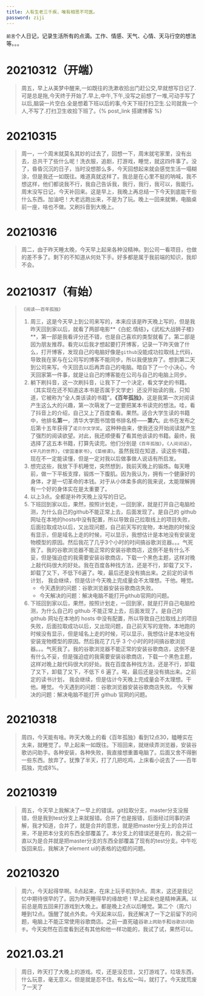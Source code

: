```yaml
---
title: 人有生老三千疾，唯有相思不可医。
password: ziji
---
```


`前言`个人日记，记录生活所有的点滴。工作、情感、天气、心情、天马行空的想法等。。。



# 20210312（开端）

> ​	周五，早上从美梦中醒来,一如既往的洗漱收拾出门赶公交,早就想写日记了.可是总是拖,今天终于开始了.早上,中午,下午,没写之前想了一堆,可动手写了以后,脑袋一片空白.全是想着下班以后的事,今天下班打扫卫生.公司就我一个人,不写了.打扫卫生收拾下班了。{% post_link 搭建博客 %}

# 20210315

> ​	周一，一个周末就莫名其妙的过去了，回想一下，周末就宅家里，没有出去，总共干了些什么呢！洗衣服，追剧，打游戏，睡觉，就这四件事了。没了，昏昏沉沉的日子，当时没想那么多，今天回想起来就会感觉生活一塌糊涂，但是我还一如既往。难道真就这样了。我总是在心里不挺的呐喊，我不想这样，他们都说我不行，我自己告诉我，我行，我行，我可以，我能行。周末没写日记，今天补回来。这是早上，我晚上再总结一下今天到底能干些什么东西。加油吧！大老远跑出来，不是为了玩。晚上一回来就懒，电脑桌前一座，啥也不做。又刷抖音到大晚上。

# 20210316

> ​	周二，由于昨天睡太晚，今天早上起来各种没精神。到公司一看项目，也做的差不多了。剩下的不知道从何处下手。好多都是属于我前端的知识，我却不会。

# 20210317（有始）

> `《阅读——百年孤独》`
>
> 1. ​	周三，这是今天早上到公司来写的，本来应该是昨天晚上写的，但是我昨天回到家以后，就看了两部电影**《白蛇.情结》**，**《武松大战狮子楼》**，第一部是我看评分还不错，也是自己喜欢的类型就看了。第二部是因为朋友推荐。看完以后我才想起要打开博客，记录一下昨天做了什么，打开博客，发现自己的电脑好像是`github`没能成功拉取线上代码，导致我在家与在公司写的博客不能同步。所以我便放弃了。想到第二天到公司来写。今天回去以后再弄自己的电脑。暗自下了一个小决心，今天回家第一件事，就是让自己的博客能在公司与自己的电脑上同步。
> 2. 躺下刷抖音，这一次刷抖音，让我下了一个决定，看文学史的书籍。（其实现在还不知道这本书是否属于文学史）还没开始读的我，只知道，它被称为“全人类该读的书籍”。**《百年孤独》**，这是我第一次对阅读产生这么大的兴趣，第一次萌发了一定要把某本书读完的想法。哇，看了抖音上的介绍，自己又上了百度查看。果然。适合大学生读的书籍中，他排名**第一**，清华大学图书馆借书排名榜——**第六**。此书在发布之后第十五年获得了`诺贝尔文学奖`。这种种由来，使我还没开始阅读就产生了强烈的阅读欲望。对此，我还顺便看了看其他该读的书籍。最终，我选择了这五本书籍，打算先读完。他们分别是`《百年孤独》`，`《人间词话》`，`《平凡的世界》`，`《曾国潘家书》`，`《菜根谭》`。虽然我现在知道，读这些书籍，现在不一定能读懂，但是一定对我以后做事做人说话有所启发。
> 3. 想完这些，我放下手机睡觉，突然想到，我前天晚上的锻炼。每天睡前，做一下平板支撑，锻炼一下腹肌。因为我认为，拥有一个健康好的身体，才是一切革命的本钱。对于从小体柔多病的我来说，太能理解拥有一个好的身体实在是太重要了。
> 4. 以上3点。全都是补昨天晚上没写的日记。
> 5. 下班回到家以后，果然，按照计划走，一回到家，就是打开自己电脑检测，为什么自己的github不能正常上去，后面发现了。是自己的 github 网址在本地的hosts中没有配置，所以导致自己拉取线上的项目失败，后面拉取成功以后，又出现问题，自己前天写的宠物，本地跑的时候没有显示，但是域名上走的时候，可以显示，我想估计是本地没有安装宠物模型的原因。然后我花了几乎3个小时的时间搞谷歌浏览器。。。气死我了。我的谷歌浏览器不能正常的安装谷歌商店，这倒不是有什么不妥，但是强迫症的我需要安装谷歌商店，下载一个黑色主题，这样对晚上敲代码很大的好处。我在百度各种找方法，还是不行，卸载了又下，卸载了又下，不低下6遍了。唉，最后还是没有搞出来。之前定的读书计划， 我会继续，但是估计今天晚上完成量会不太理想。干他。睡觉。
>    - 今天遇到的问题：谷歌浏览器安装谷歌商店失败。
>    - 今天解决的问题：解决电脑不能打开github官网的问题。
> 6. 下班回到家以后，果然，按照计划走，一回到家，就是打开自己电脑检测，为什么自己的 github 不能正常上去，后面发现了。是自己的 github 网址在本地的 hosts 中没有配置，所以导致自己拉取线上的项目失败，后面拉取成功以后，又出现问题，自己前天写的宠物，本地跑的时候没有显示，但是域名上走的时候，可以显示，我想估计是本地没有安装宠物模型的原因。然后我花了几乎 3 个小时的时间搞谷歌浏览器。。。气死我了。我的谷歌浏览器不能正常的安装谷歌商店，这倒不是有什么不妥，但是强迫症的我需要安装谷歌商店，下载一个黑色主题，这样对晚上敲代码很大的好处。我在百度各种找方法，还是不行，卸载了又下，卸载了又下，不低下 6 遍了。唉，最后还是没有搞出来。之前定的读书计划， 我会继续，但是估计今天晚上完成量会不太理想。干他。睡觉。
>    今天遇到的问题：谷歌浏览器安装谷歌商店失败。
>    今天解决的问题：解决电脑不能打开 github 官网的问题。

# 20210318

> 周四，今天能有啥。昨天大晚上的看《百年孤独》看到12点30，瞌睡实在太来，就睡觉了。早上起来一如既往。下班回来，就继续弄浏览器，安装谷歌访问助手。各种安装，各种失败，我直接想重置电脑了。后面又舍不得删一些东西。放弃了。犹豫了半天，打了几把吃鸡，上床看小说去了——百年孤独，完成8%。

# 20210319

> 周五，今天早上我解决了一早上的错误。git拉取分支，master分支没报错，但是我到test分支上来就报错。合并了也是报错，后面经过同事的讲解，我才知道，合并了，就是合并的意思，就是把master分支上的合并过来，不是把本分支的东西全部覆盖了。本分支上的错误还是在的，我之前一直以为是合并就是把master分支的东西全部覆盖了现有的test分支。中午吃饭回来后，我解决了element ui的表格的边框的问题。
>

# 20210320

> 周六，今天起得早啊。8点起来，在床上玩手机到9点。周末，这还是我记忆中期待很早的了。因为昨天睡得早的缘故吧！早上起来也是精神满满。以前总是周五回来打游戏到大晚上。都是晚上2点以后睡觉。第二个（周六）睡到12点。饿醒了就点外卖。今天起来以后，我还解决了一下之前留下的问题，电脑上不能正常使用谷歌商店。之前一直死磕谷`歌上网助手`和`谷歌访问助手`。今天突然在百度看到还有其他和他一样功能的，我试了试，果然可以。

# 2021.03.21

> 周日，昨天打了大晚上的游戏。哎，还是没忍住，又打游戏了。垃圾东西，什么玩意，毫无意义。但是就是忍不住。有幺松一叫，就打了。今天就荒废了一天了